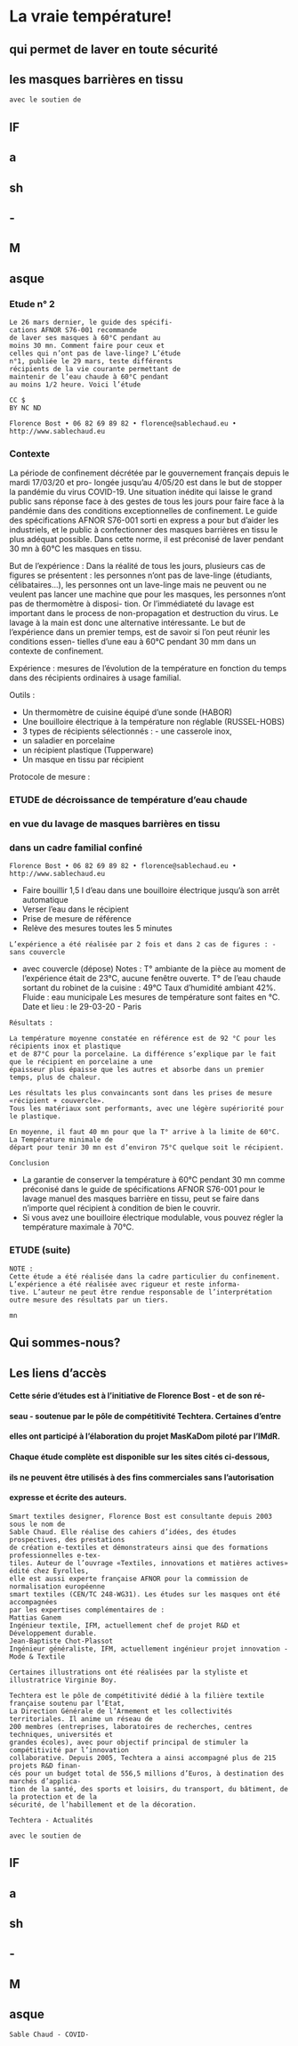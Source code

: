 # La vraie température!

## qui permet de laver en toute sécurité

## les masques barrières en tissu

```
avec le soutien de
```
## lF

## a

## sh

## -

## M

## asque

### Etude n° 2

```
Le 26 mars dernier, le guide des spécifi-
cations AFNOR S76-001 recommande
de laver ses masques à 60°C pendant au
moins 30 mn. Comment faire pour ceux et
celles qui n’ont pas de lave-linge? L’étude
n°1, publiée le 29 mars, teste différents
récipients de la vie courante permettant de
maintenir de l’eau chaude à 60°C pendant
au moins 1/2 heure. Voici l’étude
```
```
CC $
BY NC ND
```

```
Florence Bost • 06 82 69 89 82 • florence@sablechaud.eu • http://www.sablechaud.eu
```
### Contexte

La période de confinement décrétée par le gouvernement français depuis le mardi 17/03/20 et pro-
longée jusqu’au 4/05/20 est dans le but de stopper la pandémie du virus COVID-19. Une situation
inédite qui laisse le grand public sans réponse face à des gestes de tous les jours pour faire face à la
pandémie dans des conditions exceptionnelles de confinement.
Le guide des spécifications AFNOR S76-001 sorti en express a pour but d’aider les industriels, et le
public à confectionner des masques barrières en tissu le plus adéquat possible. Dans cette norme, il
est préconisé de laver pendant 30 mn à 60°C les masques en tissu.

But de l’expérience :
Dans la réalité de tous les jours, plusieurs cas de figures se présentent : les personnes n’ont pas de
lave-linge (étudiants, célibataires...), les personnes ont un lave-linge mais ne peuvent ou ne veulent
pas lancer une machine que pour les masques, les personnes n’ont pas de thermomètre à disposi-
tion. Or l’immédiateté du lavage est important dans le process de non-propagation et destruction du
virus. Le lavage à la main est donc une alternative intéressante.
Le but de l’expérience dans un premier temps, est de savoir si l’on peut réunir les conditions essen-
tielles d’une eau à 60°C pendant 30 mm dans un contexte de confinement.

Expérience : mesures de l’évolution de la température en fonction du temps dans des récipients
ordinaires à usage familial.

Outils :

- Un thermomètre de cuisine équipé d’une sonde (HABOR)
- Une bouilloire électrique à la température non réglable (RUSSEL-HOBS)
- 3 types de récipients sélectionnés : - une casserole inox,
- un saladier en porcelaine
- un récipient plastique (Tupperware)
- Un masque en tissu par récipient

Protocole de mesure :

### ETUDE de décroissance de température d’eau chaude

### en vue du lavage de masques barrières en tissu

### dans un cadre familial confiné


```
Florence Bost • 06 82 69 89 82 • florence@sablechaud.eu • http://www.sablechaud.eu
```
- Faire bouillir 1,5 l d’eau dans une bouilloire électrique jusqu’à son arrêt automatique
- Verser l’eau dans le récipient
- Prise de mesure de référence
- Relève des mesures toutes les 5 minutes

```
L’expérience a été réalisée par 2 fois et dans 2 cas de figures : - sans couvercle
```
- avec couvercle (dépose)
Notes :
T° ambiante de la pièce au moment de l’expérience était de 23°C, aucune fenêtre ouverte.
T° de l’eau chaude sortant du robinet de la cuisine : 49°C
Taux d’humidité ambiant 42%.
Fluide : eau municipale
Les mesures de température sont faites en °C.
Date et lieu : le 29-03-20 - Paris

```
Résultats :
```
```
La température moyenne constatée en référence est de 92 °C pour les récipients inox et plastique
et de 87°C pour la porcelaine. La différence s’explique par le fait que le récipient en porcelaine a une
épaisseur plus épaisse que les autres et absorbe dans un premier temps, plus de chaleur.
```
```
Les résultats les plus convaincants sont dans les prises de mesure «récipient + couvercle».
Tous les matériaux sont performants, avec une légère supériorité pour le plastique.
```
```
En moyenne, il faut 40 mn pour que la T° arrive à la limite de 60°C. La Température minimale de
départ pour tenir 30 mn est d’environ 75°C quelque soit le récipient.
```
```
Conclusion
```
- La garantie de conserver la température à 60°C pendant 30 mn comme préconisé dans le guide
de spécifications AFNOR S76-001 pour le lavage manuel des masques barrière en tissu, peut se
faire dans n’importe quel récipient à condition de bien le couvrir.
- Si vous avez une bouilloire électrique modulable, vous pouvez régler la température maximale à
70°C.

### ETUDE (suite)

```
NOTE :
Cette étude a été réalisée dans la cadre particulier du confinement. L’expérience a été réalisée avec rigueur et reste informa-
tive. L’auteur ne peut être rendue responsable de l’interprétation outre mesure des résultats par un tiers.
```
```
mn
```

## Qui sommes-nous?

## Les liens d’accès

#### Cette série d’études est à l’initiative de Florence Bost - et de son ré-

#### seau - soutenue par le pôle de compétitivité Techtera. Certaines d’entre

#### elles ont participé à l’élaboration du projet MasKaDom piloté par l’IMdR.

#### Chaque étude complète est disponible sur les sites cités ci-dessous,

#### ils ne peuvent être utilisés à des fins commerciales sans l’autorisation

#### expresse et écrite des auteurs.

```
Smart textiles designer, Florence Bost est consultante depuis 2003 sous le nom de
Sable Chaud. Elle réalise des cahiers d’idées, des études prospectives, des prestations
de création e-textiles et démonstrateurs ainsi que des formations professionnelles e-tex-
tiles. Auteur de l’ouvrage «Textiles, innovations et matières actives» édité chez Eyrolles,
elle est aussi experte française AFNOR pour la commission de normalisation européenne
smart textiles (CEN/TC 248-WG31). Les études sur les masques ont été accompagnées
par les expertises complémentaires de :
Mattias Ganem
Ingénieur textile, IFM, actuellement chef de projet R&D et Développement durable.
Jean-Baptiste Chot-Plassot
Ingénieur généraliste, IFM, actuellement ingénieur projet innovation - Mode & Textile
```
```
Certaines illustrations ont été réalisées par la styliste et illustratrice Virginie Boy.
```
```
Techtera est le pôle de compétitivité dédié à la filière textile française soutenu par l’Etat,
La Direction Générale de l’Armement et les collectivités territoriales. Il anime un réseau de
200 membres (entreprises, laboratoires de recherches, centres techniques, universités et
grandes écoles), avec pour objectif principal de stimuler la compétitivité par l’innovation
collaborative. Depuis 2005, Techtera a ainsi accompagné plus de 215 projets R&D finan-
cés pour un budget total de 556,5 millions d’Euros, à destination des marchés d’applica-
tion de la santé, des sports et loisirs, du transport, du bâtiment, de la protection et de la
sécurité, de l’habillement et de la décoration.
```
```
Techtera - Actualités
```
```
avec le soutien de
```
## lF

## a

## sh

## -

## M

## asque

```
Sable Chaud - COVID-
```

